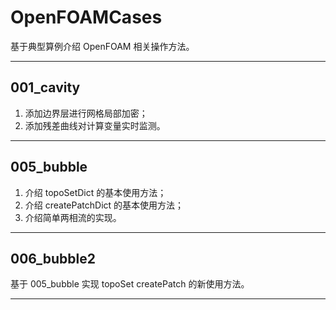 # OpenFOAMCases
基于典型算例介绍 OpenFOAM 相关操作方法。

---
## 001_cavity
1. 添加边界层进行网格局部加密；
2. 添加残差曲线对计算变量实时监测。

---
## 005_bubble
1. 介绍 topoSetDict 的基本使用方法；
2. 介绍 createPatchDict 的基本使用方法；
3. 介绍简单两相流的实现。

---
## 006_bubble2
基于 005_bubble 实现 topoSet createPatch 的新使用方法。

---
